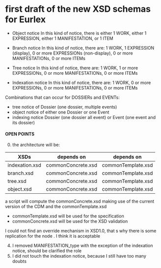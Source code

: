 # first draft of the new XSD schemas for Eurlex

 - Object notice In this kind of notice, there is either 1 WORK, either
   1 EXPRESSION, either 1 MANIFESTATION, or 1 ITEM
  
  - Branch notice In this kind of notice, there are: 1 WORK, 1 EXPRESSION
   (display), 0 or more EXPRESSIONs (non-display), 0 or more
   MANIFESTATIONs, 0 or more ITEMs
   
   - Tree notice In this kind of notice, there are: 1 WORK, 1 or more
   EXPRESSIONs, 0 or more MANIFESTATIONs, 0 or more ITEMs
   
   - Indexation notice In this kind of notice, there are: 1 WORK, 0 or
   more EXPRESSIONs, 0 or more MANIFESTATIONs, 0 or more ITEMs
   
   
   Combinations that can occur for DOSSIERs and EVENTs:
- tree notice of Dossier (one dossier, multiple events)
- object notice of either one Dossier or one Event
- indexing notice Dossier (one dossier all event) or Event (one event and its dossier)

#### OPEN POINTS
0) the architecture will be:

| XSDs | depends on | depends on |
|--|--|--|
| indexation.xsd | commonConcrete.xsd | commonTemplate.xsd
| branch.xsd | commonConcrete.xsd | commonTemplate.xsd
| tree.xsd | commonConcrete.xsd | commonTemplate.xsd
| object.xsd | commonConcrete.xsd | commonTemplate.xsd

a script will compute the commonConcrete.xsd making use of the current version of the CDM and the commonTemplate.xsd

 - commonTemplate.xsd will be used for the specification 
 - commonConcrete.xsd will be used for the XSD validation

I could not find an override mechanism in XSD1.0, that s why there is some replication for the node <NOTICE>. I think it is acceptable

 
4) I removed MANIFESTATION_type with the exception of the indexation notice, should be clarified the role
5) I did not touch the indexation notice, because I still have too many doubts





